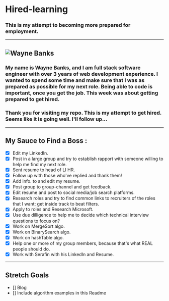 # Hired-learning
### This is my attempt to becoming more prepared for employment.
---
![Wayne Banks](http://i1190.photobucket.com/albums/z456/Wayne_Diddyinanycity_Banks/IMG_5577_zpshonf5hnc.jpg)
---
### My name is Wayne Banks, and I am full stack software engineer with over 3 years of web development experience. I wanted to spend some time and make sure that I was as prepared as possible for my next role. Being able to code is important, once you get the job. This week was about getting prepared to get hired. 

### Thank you for visiting my repo. This is my attempt to get hired. Seems like it is going well. I'll follow up...
***
## My Sauce to Find a Boss :
- [x] Edit my LinkedIn.
- [x] Post in a large group and try to establish rapport with someone willing to help me find my next role.
- [x] Sent resume to head of LI HR.
- [x] Follow up with those who've replied and thank them!
- [x] Add info. to and edit my resume.
- [x] Post group to group-channel and get feedback.
- [x] Edit resume and post to social media/job search platforms.
- [x] Research roles and try to find common links to recruiters of the roles that I want; get inside track to beat filters.
- [x] Apply to roles and Research Microsoft.
- [x] Use due dilligence to help me to decide which technical interview questions to focus on?
- [x] Work on MergeSort algo.
- [x] Work on BinarySearch algo.
- [x] Work on hashTable algo.
- [x] Help one or more of my group members, because that's what REAL people should do.
- [x] Work with Serafin with his LinkedIn and Resume.
***
## Stretch Goals
- [] Blog 
- [] Include algorithm examples in this Readme
